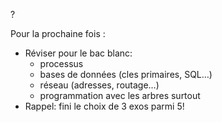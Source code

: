?

Pour la prochaine fois :

* Réviser pour le bac blanc:
  * processus
  * bases de données (cles primaires, SQL…)
  * réseau (adresses, routage…)
  * programmation avec les arbres surtout
* Rappel: fini le choix de 3 exos parmi 5!